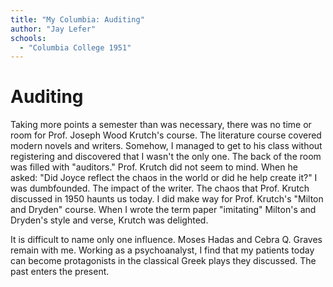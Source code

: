 ```yaml
---
title: "My Columbia: Auditing"
author: "Jay Lefer"
schools:
  - "Columbia College 1951"
---
```


# Auditing

Taking more points a semester than was necessary, there was no time or room for Prof. Joseph Wood Krutch's course. The literature course covered modern novels and writers. Somehow, I managed to get to his class without registering and discovered that I wasn't the only one. The back of the room was filled with "auditors." Prof. Krutch did not seem to mind. When he asked: "Did Joyce reflect the chaos in the world or did he help create it?" I was dumbfounded. The impact of the writer. The chaos that Prof. Krutch discussed in 1950 haunts us today. I did make way for Prof. Krutch's "Milton and Dryden" course. When I wrote the term paper "imitating" Milton's and Dryden's style and verse, Krutch was delighted.

It is difficult to name only one influence. Moses Hadas and Cebra Q. Graves remain with me. Working as a psychoanalyst, I find that my patients today can become protagonists in the classical Greek plays they discussed. The past enters the present.

